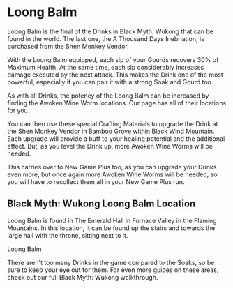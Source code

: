 # Loong Balm

Loong Balm is the final of the Drinks in Black Myth: Wukong that can be found in the world. The last one, the A Thousand Days Inebriation, is purchased from the Shen Monkey Vendor. 

With the Loong Balm equipped, each sip of your Gourds recovers 30% of Maximum Health. At the same time, each sip considerably increases damage executed by the next attack. This makes the Drink one of the most powerful, especially if you can pair it with a strong Soak and Gourd too. 

As with all Drinks, the potency of the Loong Balm can be increased by finding the Awoken Wine Worm locations. Our page has all of their locations for you. 

You can then use these special Crafting Materials to upgrade the Drink at the Shen Monkey Vendor in Bamboo Grove within Black Wind Mountain. Each upgrade will provide a buff to your healing potential and the additional effect. But, as you level the Drink up, more Awoken Wine Worms will be needed. 

This carries over to New Game Plus too, as you can upgrade your Drinks even more, but once again more Awoken Wine Worms will be needed, so you will have to recollect them all in your New Game Plus run. 

## Black Myth: Wukong Loong Balm Location

Loong Balm is found in The Emerald Hall in Furnace Valley in the Flaming Mountains. In this location, it can be found up the stairs and towards the large hall with the throne, sitting next to it. 

Loong Balm

There aren't too many Drinks in the game compared to the Soaks, so be sure to keep your eye out for them. For even more guides on these areas, check out our full Black Myth: Wukong walkthrough.